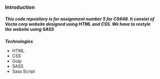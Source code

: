 <h3 class="code-line" data-line-start=0 data-line-end=1 ><a id="Introduction_0"></a>Introduction</h3>
<h5 class="code-line" data-line-start=2 data-line-end=3 ><a id="This_code_repository_is_for_assignment_number_5_for_CS648_It_consist_of_Vecta_corp_website_designed_using_HTML_and_CSS_We_have_to_restyle_the_website_using_SASS_2"></a>This code repository is for assignment number 5 for CS648. It consist of Vecta corp website designed using HTML and CSS. We have to restyle the website using SASS</h5>
<p class="has-line-data" data-line-start="6" data-line-end="7"><strong><em>Technologies</em></strong></p>
<ul>
<li class="has-line-data" data-line-start="7" data-line-end="8">HTML</li>
<li class="has-line-data" data-line-start="8" data-line-end="9">CSS</li>
<li class="has-line-data" data-line-start="9" data-line-end="10">Gulp</li>
<li class="has-line-data" data-line-start="10" data-line-end="11">SASS</li>
<li class="has-line-data" data-line-start="11" data-line-end="12">Sass Script</li>
</ul>
